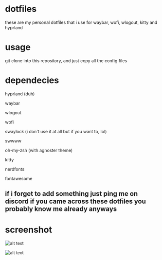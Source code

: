 # dotfiles
these are my personal dotfiles that i use for waybar, wofi, wlogout, kitty and hyprland

# usage

git clone into this repository, and just copy all the config files

# dependecies

hyprland (duh)

waybar

wlogout

wofi

swaylock (i don't use it at all but if you want to, lol)

swwww

oh-my-zsh (with agnoster theme)

kitty

nerdfonts

fontawesome

## if i forget to add something just ping me on discord if you came across these dotfiles you probably know me already anyways

# screenshot

![alt text](https://joetroll.neocities.org/image_hosting/swappy-20240327_020054.png)

![alt text](https://joetroll.neocities.org/image_hosting/swappy-20240327_020227.png)
